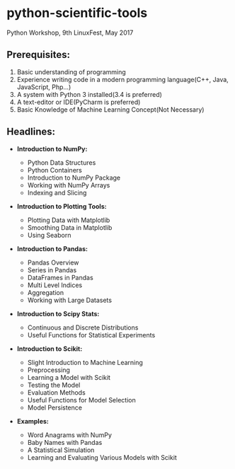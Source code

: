 # python-scientific-tools
Python Workshop, 9th LinuxFest, May 2017

## Prerequisites:
1. Basic understanding of programming
2. Experience writing code in a modern programming language(C++, Java, JavaScript, Php…)
3. A system with Python 3 installed(3.4 is preferred)
4. A text-editor or IDE(PyCharm is preferred)
5. Basic Knowledge of Machine Learning Concept(Not Necessary)

## Headlines:

* **Introduction to NumPy:**
  * Python Data Structures
  * Python Containers
  * Introduction to NumPy Package
  * Working with NumPy Arrays
  * Indexing and Slicing

* **Introduction to Plotting Tools:**
  * Plotting Data with Matplotlib
  * Smoothing Data in Matplotlib
  * Using Seaborn
  
* **Introduction to Pandas:**
  * Pandas Overview
  * Series in Pandas
  * DataFrames in Pandas
  * Multi Level Indices
  * Aggregation
  * Working with Large Datasets

* **Introduction to Scipy Stats:**
  * Continuous and Discrete Distributions
  * Useful Functions for Statistical Experiments

* **Introduction to Scikit:**
  * Slight Introduction to Machine Learning
  * Preprocessing
  * Learning a Model with Scikit
  * Testing the Model
  * Evaluation Methods
  * Useful Functions for Model Selection
  * Model Persistence

* **Examples:**
  * Word Anagrams with NumPy
  * Baby Names with Pandas
  * A Statistical Simulation
  * Learning and Evaluating Various Models with Scikit
